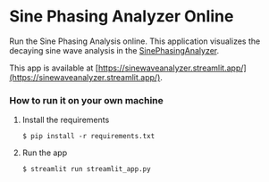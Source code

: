 # Sine Phasing Analyzer Online

Run the Sine Phasing Analysis online. This application visualizes the decaying sine wave analysis in the [SinePhasingAnalyzer](https://github.com/zhuweix/SinePhasingAnalyzer).

This app is available at [https://sinewaveanalyzer.streamlit.app/](https://sinewaveanalyzer.streamlit.app/).

### How to run it on your own machine

1. Install the requirements

   ```
   $ pip install -r requirements.txt
   ```

2. Run the app

   ```
   $ streamlit run streamlit_app.py
   ```
